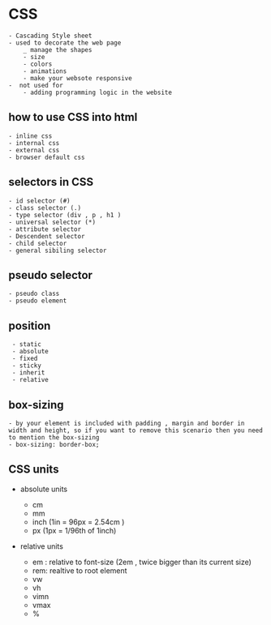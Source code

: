 
# CSS

    - Cascading Style sheet 
    - used to decorate the web page 
        _ manage the shapes 
        - size
        - colors
        - animations
        - make your websote responsive 
    -  not used for 
        - adding programming logic in the website
    
## how to use CSS into html 
    - inline css
    - internal css
    - external css
    - browser default css

## selectors in CSS
    - id selector (#)
    - class selector (.)
    - type selector (div , p , h1 )
    - universal selector (*)
    - attribute selector
    - Descendent selector
    - child selector 
    - general sibiling selector 

## pseudo selector 
    - pseudo class
    - pseudo element

## position
     - static 
     - absolute
     - fixed 
     - sticky 
     - inherit 
     - relative 

## box-sizing
    - by your element is included with padding , margin and border in width and height, so if you want to remove this scenario then you need to mention the box-sizing
    - box-sizing: border-box;

## CSS units
 - absolute units 
    - cm 
    - mm 
    - inch (1in = 96px = 2.54cm )
    - px (1px = 1/96th of 1inch)

- relative units
    - em :  relative to font-size (2em , twice  bigger than its current size)
    - rem: realtive to root element 
    - vw 
    - vh
    - vimn 
    - vmax
    - % 